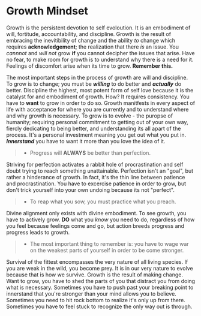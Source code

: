 # Growth Mindset
>
Growth is the persistent devotion to self evoloution. It is an embodiment of will, fortitude, accountability, and discipline. Growth is the result of embracing the inevitibility of change and the ability *to* change which requires **acknowledgement**; the realization that there *is* an issue. You *cannnot* and *will not* grow **if** you cannot decipher the issues that arise. Have no fear, to make room for growth is to understand why there is a need for it. Feelings of discomfort arise when its time to grow. **Remember this.**
>
The most important steps in the process of growth are will and discipline. To grow is to change; you must be ***willing*** to do better and ***actually*** do better. Discipline the highest, most potent form of self love because it is the catalyst for and embodiment of growth. How? It requires consistency. You have to **want** to grow in order to do so.
Growth manitfests in every aspect of life with acceptance for where you are currently and to understand where and why growth is necessary.
To grow is to evolve - the puropse of humanity; requiring personal commitment to getting out of your own way, fiercly dedicating to being better, and understanding its all apart of the process. It's a personal investment meaning you get out what you put in. ***Innerstand*** you have to want it more than you love the idea of it.
>
> * Progress will **ALWAYS** be better than perfection. 

 Striving for perfection activates a rabbit hole of procrastination and self doubt trying to reach something unattainable. Perfection isn't an "goal", but rather a hinderance of growth. In fact, it's the thin line between patience and procrastination. You have to excercise patience in order to grow, but don't trick yourself into your own undoing because its not "perfect".
>
> * To reap what you sow, you must practice what you preach.

 Divine alignment only exists with divine embodiment. To see growth, you have to actively grow. **DO** what you *know* you need to do, regardless of how you feel because feelings come and go, but action breeds progress and progress leads to growth.
>
 >* The most important thing to remember is: you have to wage war on the weakest parts of yourself in order to be come stronger.  

Survival of the fittest encompasses the very nature of all living species. If you are weak in the wild, you become prey. It is in our very nature to evolve because that is how we survive. Growth is the result of making change. Want to grow, you have to shed the parts of you that distract you from doing what is necessary. Sometimes you have to push past your breaking point to innerstand that you're stronger than your mind allows you to believe. Sometimes you need to hit rock bottom to realize it's only up from there. Sometimes you have to feel stuck to recognize the only way out is through.

